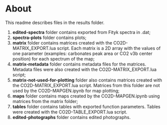 # About
This readme describes files in the results folder.

1. **edited-spectra** folder contains exported from Fityk spectra in .dat;
2. **spectra-plots** folder contains plots;
3. **matrix** folder contains matrices created with the CO2D-MATRIX_EXPORT.lua script. Each matrix is a 2D array with the values of one parameter (examples: carbonates peak area or CO2 v3b center position) for each spectrum of the map;
4. **matrix-metadata** folder contains metadata files for the matrices. Metadata files were also created with the CO2D-MATRIX_EXPORT.lua script;
5. **matrix-not-used-for-plotting** folder also contains matrices created with the CO2D-MATRIX_EXPORT.lua script. Matrices from this folder are not used by the CO2D-MAPGEN.ipynb for map plotting;
6. **maps** folder contains maps created by the CO2D-MAPGEN.ipynb using matrices from the matrix folder;
7. **tables** folder contains tables with exported function parameters. Tables were created with the CO2D-TABLE_EXPORT.lua script.
8. **edited-photographs** folder contains edited photographs.
